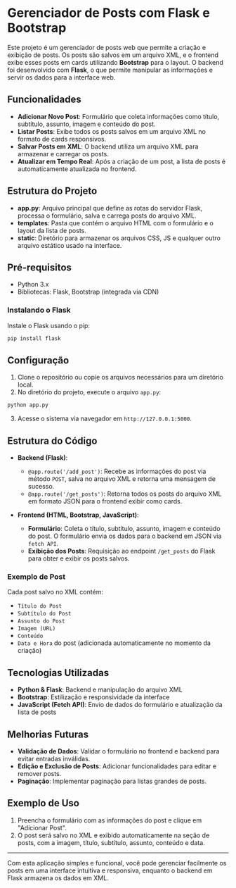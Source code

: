 # Gerenciador de Posts com Flask e Bootstrap

Este projeto é um gerenciador de posts web que permite a criação e exibição de posts. Os posts são salvos em um arquivo XML, e o frontend exibe esses posts em cards utilizando **Bootstrap** para o layout. O backend foi desenvolvido com **Flask**, o que permite manipular as informações e servir os dados para a interface web.

## Funcionalidades

- **Adicionar Novo Post**: Formulário que coleta informações como título, subtítulo, assunto, imagem e conteúdo do post.
- **Listar Posts**: Exibe todos os posts salvos em um arquivo XML no formato de cards responsivos.
- **Salvar Posts em XML**: O backend utiliza um arquivo XML para armazenar e carregar os posts.
- **Atualizar em Tempo Real**: Após a criação de um post, a lista de posts é automaticamente atualizada no frontend.

## Estrutura do Projeto

- **app.py**: Arquivo principal que define as rotas do servidor Flask, processa o formulário, salva e carrega posts do arquivo XML.
- **templates**: Pasta que contém o arquivo HTML com o formulário e o layout da lista de posts.
- **static**: Diretório para armazenar os arquivos CSS, JS e qualquer outro arquivo estático usado na interface.

## Pré-requisitos

- Python 3.x
- Bibliotecas: Flask, Bootstrap (integrada via CDN)

### Instalando o Flask

Instale o Flask usando o pip:

```bash
pip install flask
```

## Configuração

1. Clone o repositório ou copie os arquivos necessários para um diretório local.
2. No diretório do projeto, execute o arquivo `app.py`:

```bash
python app.py
```

3. Acesse o sistema via navegador em `http://127.0.0.1:5000`.

## Estrutura do Código

- **Backend (Flask)**:
  - `@app.route('/add_post')`: Recebe as informações do post via método `POST`, salva no arquivo XML e retorna uma mensagem de sucesso.
  - `@app.route('/get_posts')`: Retorna todos os posts do arquivo XML em formato JSON para o frontend exibir como cards.

- **Frontend (HTML, Bootstrap, JavaScript)**:
  - **Formulário**: Coleta o título, subtítulo, assunto, imagem e conteúdo do post. O formulário envia os dados para o backend em JSON via `fetch API`.
  - **Exibição dos Posts**: Requisição ao endpoint `/get_posts` do Flask para obter e exibir os posts salvos.

### Exemplo de Post

Cada post salvo no XML contém:
- `Título do Post`
- `Subtítulo do Post`
- `Assunto do Post`
- `Imagem (URL)`
- `Conteúdo`
- `Data e Hora` do post (adicionada automaticamente no momento da criação)

## Tecnologias Utilizadas

- **Python & Flask**: Backend e manipulação do arquivo XML
- **Bootstrap**: Estilização e responsividade da interface
- **JavaScript (Fetch API)**: Envio de dados do formulário e atualização da lista de posts

## Melhorias Futuras

- **Validação de Dados**: Validar o formulário no frontend e backend para evitar entradas inválidas.
- **Edição e Exclusão de Posts**: Adicionar funcionalidades para editar e remover posts.
- **Paginação**: Implementar paginação para listas grandes de posts.

## Exemplo de Uso

1. Preencha o formulário com as informações do post e clique em "Adicionar Post".
2. O post será salvo no XML e exibido automaticamente na seção de posts, com a imagem, título, subtítulo, assunto, conteúdo e data.

---

Com esta aplicação simples e funcional, você pode gerenciar facilmente os posts em uma interface intuitiva e responsiva, enquanto o backend em Flask armazena os dados em XML.
